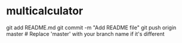 # multicalculator
git add README.md
git commit -m "Add README file"
git push origin master  # Replace 'master' with your branch name if it's different



